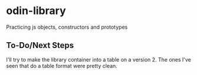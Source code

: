 # odin-library
Practicing js objects, constructors and prototypes

## To-Do/Next Steps
I'll try to make the library container into a table on a version 2. The ones I've seen that do a table format were pretty clean.